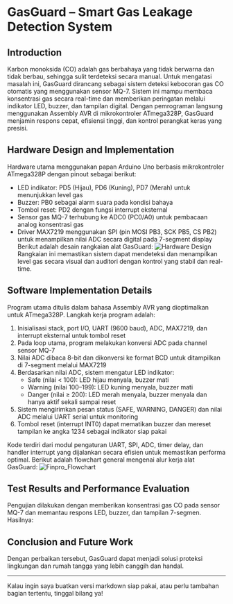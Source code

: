 # GasGuard – Smart Gas Leakage Detection System

## Introduction

Karbon monoksida (CO) adalah gas berbahaya yang tidak berwarna dan tidak berbau, sehingga sulit terdeteksi secara manual. Untuk mengatasi masalah ini, GasGuard dirancang sebagai sistem deteksi kebocoran gas CO otomatis yang menggunakan sensor MQ-7. Sistem ini mampu membaca konsentrasi gas secara real-time dan memberikan peringatan melalui indikator LED, buzzer, dan tampilan digital. Dengan pemrograman langsung menggunakan Assembly AVR di mikrokontroler ATmega328P, GasGuard menjamin respons cepat, efisiensi tinggi, dan kontrol perangkat keras yang presisi.

## Hardware Design and Implementation

Hardware utama menggunakan papan Arduino Uno berbasis mikrokontroler ATmega328P dengan pinout sebagai berikut:

* LED indikator: PD5 (Hijau), PD6 (Kuning), PD7 (Merah) untuk menunjukkan level gas
* Buzzer: PB0 sebagai alarm suara pada kondisi bahaya
* Tombol reset: PD2 dengan fungsi interrupt eksternal
* Sensor gas MQ-7 terhubung ke ADC0 (PC0/A0) untuk pembacaan analog konsentrasi gas
* Driver MAX7219 menggunakan SPI (pin MOSI PB3, SCK PB5, CS PB2) untuk menampilkan nilai ADC secara digital pada 7-segment display
Berikut adalah desain rangkaian alat GasGuard:
![Hardware Design](https://hackmd.io/_uploads/S1fqbywbxx.png)
Rangkaian ini memastikan sistem dapat mendeteksi dan menampilkan level gas secara visual dan auditori dengan kontrol yang stabil dan real-time.

## Software Implementation Details

Program utama ditulis dalam bahasa Assembly AVR yang dioptimalkan untuk ATmega328P. Langkah kerja program adalah:

1. Inisialisasi stack, port I/O, UART (9600 baud), ADC, MAX7219, dan interrupt eksternal untuk tombol reset
2. Pada loop utama, program melakukan konversi ADC pada channel sensor MQ-7
3. Nilai ADC dibaca 8-bit dan dikonversi ke format BCD untuk ditampilkan di 7-segment melalui MAX7219
4. Berdasarkan nilai ADC, sistem mengatur LED indikator:
   * Safe (nilai < 100): LED hijau menyala, buzzer mati
   * Warning (nilai 100–199): LED kuning menyala, buzzer mati
   * Danger (nilai ≥ 200): LED merah menyala, buzzer menyala dan hanya aktif sekali sampai reset
5. Sistem mengirimkan pesan status (SAFE, WARNING, DANGER) dan nilai ADC melalui UART serial untuk monitoring
6. Tombol reset (interrupt INT0) dapat mematikan buzzer dan mereset tampilan ke angka 1234 sebagai indikator siap pakai

Kode terdiri dari modul pengaturan UART, SPI, ADC, timer delay, dan handler interrupt yang dijalankan secara efisien untuk memastikan performa optimal.
Berikut adalah flowchart general mengenai alur kerja alat GasGuard:
![Finpro_Flowchart](https://hackmd.io/_uploads/HypmfJPWgg.png)
## Test Results and Performance Evaluation

Pengujian dilakukan dengan memberikan konsentrasi gas CO pada sensor MQ-7 dan memantau respons LED, buzzer, dan tampilan 7-segmen. Hasilnya:



## Conclusion and Future Work



Dengan perbaikan tersebut, GasGuard dapat menjadi solusi proteksi lingkungan dan rumah tangga yang lebih canggih dan handal.

---

Kalau ingin saya buatkan versi markdown siap pakai, atau perlu tambahan bagian tertentu, tinggal bilang ya!
